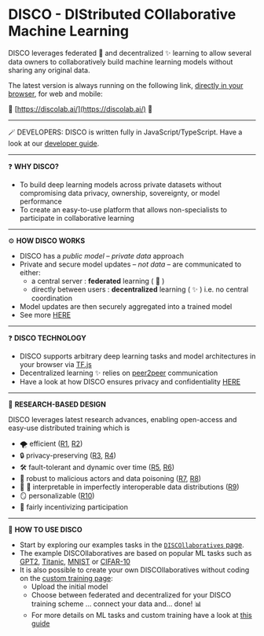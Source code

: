 # **DISCO** - DIStributed COllaborative Machine Learning



DISCO leverages federated :star2: and decentralized :sparkles: learning to allow several data owners to collaboratively build machine learning models without sharing any original data.

The latest version is always running on the following link, [directly in your browser](https://discolab.ai/), for web and mobile:

 :man_dancing: [https://discolab.ai/](https://discolab.ai/) :man_dancing:

___
:magic_wand: DEVELOPERS: DISCO is written fully in JavaScript/TypeScript. Have a look at our [developer guide](DEV.md).
___

:question: **WHY DISCO?** 
- To build deep learning models across private datasets without compromising data privacy, ownership, sovereignty, or model performance
- To create an easy-to-use platform that allows non-specialists to participate in collaborative learning

___

:gear: **HOW DISCO WORKS**
- DISCO has a *public model – private data* approach
- Private and secure model updates – *not data* – are communicated to either:
	- a central server : **federated** learning ( :star2: )
	- directly between users : **decentralized** learning ( :sparkles: ) i.e. no central coordination
- Model updates are then securely aggregated into a trained model
- See more [HERE](https://discolab.ai/#/information)

___
:question: **DISCO TECHNOLOGY** 
- DISCO supports arbitrary deep learning tasks and model architectures in your browser via [TF.js](https://www.tensorflow.org/js)
- Decentralized learning :sparkles: relies on [peer2peer](https://github.com/feross/simple-peer) communication
- Have a look at how DISCO ensures privacy and confidentiality [HERE](docs/PRIVACY.md)

___

:test_tube: **RESEARCH-BASED DESIGN** 

DISCO leverages latest research advances, enabling open-access and easy-use distributed training which is
- :tornado: efficient ([R1](https://github.com/epfml/powergossip), [R2](https://github.com/epfml/ChocoSGD)) 
- :lock: privacy-preserving ([R3](https://eprint.iacr.org/2017/281.pdf), [R4](https://arxiv.org/abs/2006.04747))
- :hammer_and_wrench: fault-tolerant and dynamic over time ([R5](https://arxiv.org/abs/2106.06639), [R6](https://arxiv.org/abs/2206.08307))
- :ninja: robust to malicious actors and data poisoning ([R7](https://arxiv.org/abs/2012.10333), [R8](https://arxiv.org/abs/2006.09365))
- :apple: :banana: interpretable in imperfectly interoperable data distributions ([R9](https://arxiv.org/abs/2107.06580))
- :mirror: personalizable  ([R10](https://arxiv.org/abs/2103.00710))
- :carrot: fairly incentivizing participation


___


:checkered_flag: **HOW TO USE DISCO**
- Start by exploring our examples tasks in the [`DISCOllaboratives` page](https://discolab.ai/#/list). 
- The example DISCOllaboratives are based on popular ML tasks such as [GPT2](https://d4mucfpksywv.cloudfront.net/better-language-models/language-models.pdf), [Titanic](https://www.kaggle.com/c/titanic), [MNIST](https://www.kaggle.com/c/digit-recognizer) or [CIFAR-10](https://www.kaggle.com/pankrzysiu/cifar10-python)
- It is also possible to create your own DISCOllaboratives without coding on the [custom training page](https://discolab.ai/#/create):
	- Upload the initial model
	- Choose between federated and decentralized for your DISCO training scheme ... connect your data and... done! :bar_chart:
	- For more details on ML tasks and custom training have a look at [this guide](./docs/TASK.md)
